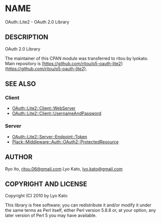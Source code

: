# NAME

OAuth::Lite2 - OAuth 2.0 Library

## DESCRIPTION

OAuth 2.0 Library

The maintainer of this CPAN module was transferred to ritou by lyokato.
Main repository is [https://github.com/ritou/p5-oauth-lite2](https://github.com/ritou/p5-oauth-lite2).

## SEE ALSO

### Client

- [OAuth::Lite2::Client::WebServer](https://metacpan.org/pod/OAuth::Lite2::Client::WebServer)
- [OAuth::Lite2::Client::UsernameAndPassword](https://metacpan.org/pod/OAuth::Lite2::Client::UsernameAndPassword)

### Server

- [OAuth::Lite2::Server::Endpoint::Token](https://metacpan.org/pod/OAuth::Lite2::Server::Endpoint::Token)
- [Plack::Middleware::Auth::OAuth2::ProtectedResource](https://metacpan.org/pod/Plack::Middleware::Auth::OAuth2::ProtectedResource)

## AUTHOR

Ryo Ito, <ritou.06@gmail.com>
Lyo Kato, <lyo.kato@gmail.com>

## COPYRIGHT AND LICENSE

Copyright (C) 2010 by Lyo Kato

This library is free software; you can redistribute it and/or modify
it under the same terms as Perl itself, either Perl version 5.8.8 or,
at your option, any later version of Perl 5 you may have available.
